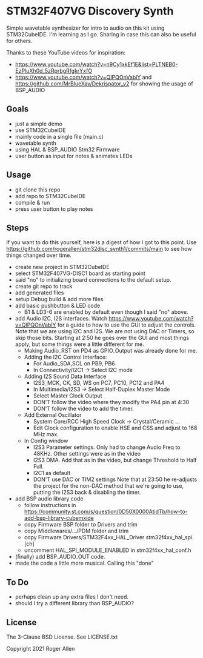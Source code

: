 # STM32F407VG Discovery Synth

Simple wavetable synthesizer for intro to audio on this kit using STM32CubeIDE.
I'm learning as I go.  Sharing in case this can also be useful for others.

Thanks to these YouTube videos for inspiration:
* https://www.youtube.com/watch?v=n9Cy1xkEf1E&list=PLTNEB0-EzPluXh0d_5zRprbgRfgkrYxfO
* https://www.youtube.com/watch?v=QIPQOnVablY
and https://github.com/MrBlueXav/Dekrispator_v2 for showing the usage of BSP_AUDIO

## Goals

- just a simple demo
- use STM32CubeIDE
- mainly code in a single file (main.c)
- wavetable synth
- using HAL & BSP_AUDIO Stm32 Firmware
- user button as input for notes & animates LEDs  

## Usage

- git clone this repo
- add repo to STM32CubeIDE
- compile & run
- press user button to play notes

## Steps

If you want to do this yourself, here is a digest of how I got to this point. 
Use https://github.com/rogerallen/stm32disc_synth1/commits/main to see how 
things changed over time.

- create new project in STM32CubeIDE
- select STM32F407VG-DISC1 board as starting point
- said "no" to initializing board connections to the default setup.
- create git repo to track
- add generated files
- setup Debug build & add more files
- add basic pushbutton & LED code
  - B1 & LD3-6 are enabled by default even though I said "no" above.
- add Audio I2C, I2S interfaces.
	Watch https://www.youtube.com/watch?v=QIPQOnVablY for a guide to how to use 
	the GUI to adjust the controls.  Note that we are using I2C and I2S.  We are 
	not using DAC or Timers, so skip those bits. Starting at 2:50 he goes over 
	the GUI and most things apply, but some things were a little different for me.
	- Making Audio_RST on PD4 as GPIO_Output was already done for me.
	- Adding the I2C Control Interface:
	  - For Audio_SDA,SCL on PB9, PB6 
	  - In Connectivity/I2C1 -> Select I2C mode
	- Adding I2S Sound Data Interface
	  - I2S3_MCK, CK, SD, WS on PC7, PC10, PC12 and PA4
	  - In Multimedia/I2S3 -> Select Half-Duplex Master Mode
	  - Select Master Clock Output
	  - DON'T follow the video where they modify the PA4 pin at 4:30
	  - DON'T follow the video to add the timer.
	- Add External Oscillator
	  - System Core/RCC High Speed Clock -> Crystal/Ceramic …
	  - Edit Clock configuration to enable HSE and CSS and adjust to 168 MHz max.
	- In Config window
	  - I2S3 Parameter settings.  Only had to change Audio Freq to 48KHz. Other settings were as in the video
	  - I2S3 DMA.  Add that as in the video, but change Threshold to Half Full.
	  - I2C1 as default
	  - DON'T use DAC or TIM2 settings
	Note that at 23:50 he re-adjusts the project for the non-DAC method that 
	we're going to use, putting the I2S3 back & disabling the timer.
- add BSP audio library code
  - follow instructions in https://community.st.com/s/question/0D50X0000AtidTb/how-to-add-bsp-library-cubemxide
  - copy Firmware BSP folder to Drivers and trim
  - copy Middlewares/.../PDM folder and trim
  - copy Firmware Drivers/STM32F4xx_HAL_Driver stm32f4xx_hal_spi.[ch]
  - uncomment HAL_SPI_MODULE_ENABLED in stm32f4xx_hal_conf.h 
- (finally) add BSP_AUDIO_OUT code.
- made the code a little more musical.  Calling this "done"

## To Do

- perhaps clean up any extra files I don't need.
- should I try a different library than BSP_AUDIO?

## License

The 3-Clause BSD License.  See LICENSE.txt

Copyright 2021 Roger Allen


  